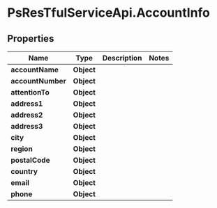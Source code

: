 # PsResTfulServiceApi.AccountInfo

## Properties
Name | Type | Description | Notes
------------ | ------------- | ------------- | -------------
**accountName** | **Object** |  | 
**accountNumber** | **Object** |  | 
**attentionTo** | **Object** |  | 
**address1** | **Object** |  | 
**address2** | **Object** |  | 
**address3** | **Object** |  | 
**city** | **Object** |  | 
**region** | **Object** |  | 
**postalCode** | **Object** |  | 
**country** | **Object** |  | 
**email** | **Object** |  | 
**phone** | **Object** |  | 
